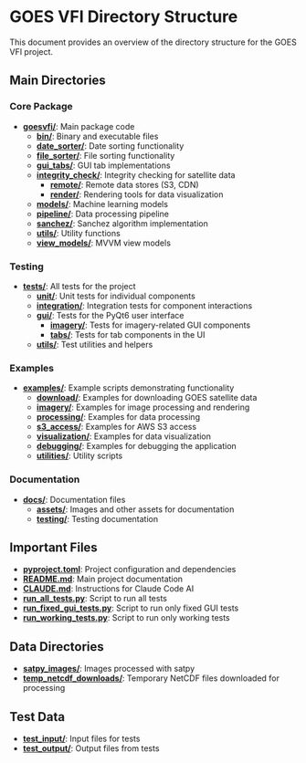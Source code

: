# GOES VFI Directory Structure

This document provides an overview of the directory structure for the GOES VFI project.

## Main Directories

### Core Package

- **[goesvfi/](goesvfi/)**: Main package code
  - **[bin/](goesvfi/bin/)**: Binary and executable files
  - **[date_sorter/](goesvfi/date_sorter/)**: Date sorting functionality
  - **[file_sorter/](goesvfi/file_sorter/)**: File sorting functionality
  - **[gui_tabs/](goesvfi/gui_tabs/)**: GUI tab implementations
  - **[integrity_check/](goesvfi/integrity_check/)**: Integrity checking for satellite data
    - **[remote/](goesvfi/integrity_check/remote/)**: Remote data stores (S3, CDN)
    - **[render/](goesvfi/integrity_check/render/)**: Rendering tools for data visualization
  - **[models/](goesvfi/models/)**: Machine learning models
  - **[pipeline/](goesvfi/pipeline/)**: Data processing pipeline
  - **[sanchez/](goesvfi/sanchez/)**: Sanchez algorithm implementation
  - **[utils/](goesvfi/utils/)**: Utility functions
  - **[view_models/](goesvfi/view_models/)**: MVVM view models

### Testing

- **[tests/](tests/)**: All tests for the project
  - **[unit/](tests/unit/)**: Unit tests for individual components
  - **[integration/](tests/integration/)**: Integration tests for component interactions
  - **[gui/](tests/gui/)**: Tests for the PyQt6 user interface
    - **[imagery/](tests/gui/imagery/)**: Tests for imagery-related GUI components
    - **[tabs/](tests/gui/tabs/)**: Tests for tab components in the UI
  - **[utils/](tests/utils/)**: Test utilities and helpers

### Examples

- **[examples/](examples/)**: Example scripts demonstrating functionality
  - **[download/](examples/download/)**: Examples for downloading GOES satellite data
  - **[imagery/](examples/imagery/)**: Examples for image processing and rendering
  - **[processing/](examples/processing/)**: Examples for data processing
  - **[s3_access/](examples/s3_access/)**: Examples for AWS S3 access
  - **[visualization/](examples/visualization/)**: Examples for data visualization
  - **[debugging/](examples/debugging/)**: Examples for debugging the application
  - **[utilities/](examples/utilities/)**: Utility scripts

### Documentation

- **[docs/](docs/)**: Documentation files
  - **[assets/](docs/assets/)**: Images and other assets for documentation
  - **[testing/](docs/testing/)**: Testing documentation

## Important Files

- **[pyproject.toml](pyproject.toml)**: Project configuration and dependencies
- **[README.md](README.md)**: Main project documentation
- **[CLAUDE.md](CLAUDE.md)**: Instructions for Claude Code AI
- **[run_all_tests.py](run_all_tests.py)**: Script to run all tests
- **[run_fixed_gui_tests.py](run_fixed_gui_tests.py)**: Script to run only fixed GUI tests
- **[run_working_tests.py](run_working_tests.py)**: Script to run only working tests

## Data Directories

- **[satpy_images/](satpy_images/)**: Images processed with satpy
- **[temp_netcdf_downloads/](temp_netcdf_downloads/)**: Temporary NetCDF files downloaded for processing

## Test Data

- **[test_input/](test_input/)**: Input files for tests
- **[test_output/](test_output/)**: Output files from tests